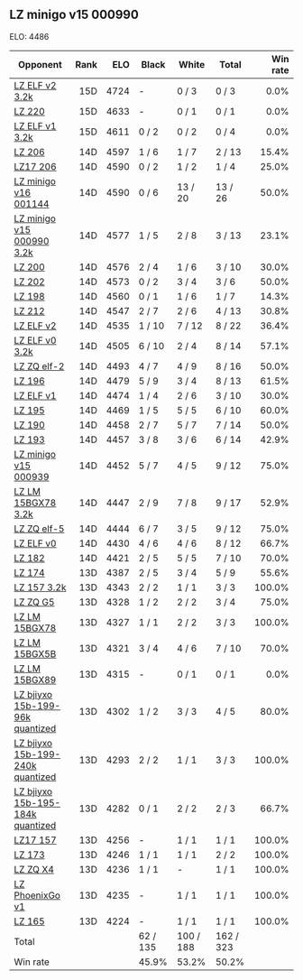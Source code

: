## LZ minigo v15 000990 ##

ELO: 4486

Opponent | Rank | ELO | Black | White | Total | Win rate
---------|-----:|----:|-------|-------|-------|-------:
[LZ ELF v2 3.2k](LZ%20ELF%20v2%203.2k.md) | 15D | 4724 | - | 0 / 3 | 0 / 3 | 0.0%
[LZ 220](LZ%20220.md) | 15D | 4633 | - | 0 / 1 | 0 / 1 | 0.0%
[LZ ELF v1 3.2k](LZ%20ELF%20v1%203.2k.md) | 15D | 4611 | 0 / 2 | 0 / 2 | 0 / 4 | 0.0%
[LZ 206](LZ%20206.md) | 14D | 4597 | 1 / 6 | 1 / 7 | 2 / 13 | 15.4%
[LZ17 206](LZ17%20206.md) | 14D | 4590 | 0 / 2 | 1 / 2 | 1 / 4 | 25.0%
[LZ minigo v16 001144](LZ%20minigo%20v16%20001144.md) | 14D | 4590 | 0 / 6 | 13 / 20 | 13 / 26 | 50.0%
[LZ minigo v15 000990 3.2k](LZ%20minigo%20v15%20000990%203.2k.md) | 14D | 4577 | 1 / 5 | 2 / 8 | 3 / 13 | 23.1%
[LZ 200](LZ%20200.md) | 14D | 4576 | 2 / 4 | 1 / 6 | 3 / 10 | 30.0%
[LZ 202](LZ%20202.md) | 14D | 4573 | 0 / 2 | 3 / 4 | 3 / 6 | 50.0%
[LZ 198](LZ%20198.md) | 14D | 4560 | 0 / 1 | 1 / 6 | 1 / 7 | 14.3%
[LZ 212](LZ%20212.md) | 14D | 4547 | 2 / 7 | 2 / 6 | 4 / 13 | 30.8%
[LZ ELF v2](LZ%20ELF%20v2.md) | 14D | 4535 | 1 / 10 | 7 / 12 | 8 / 22 | 36.4%
[LZ ELF v0 3.2k](LZ%20ELF%20v0%203.2k.md) | 14D | 4505 | 6 / 10 | 2 / 4 | 8 / 14 | 57.1%
[LZ ZQ elf-2](LZ%20ZQ%20elf-2.md) | 14D | 4493 | 4 / 7 | 4 / 9 | 8 / 16 | 50.0%
[LZ 196](LZ%20196.md) | 14D | 4479 | 5 / 9 | 3 / 4 | 8 / 13 | 61.5%
[LZ ELF v1](LZ%20ELF%20v1.md) | 14D | 4474 | 1 / 4 | 2 / 6 | 3 / 10 | 30.0%
[LZ 195](LZ%20195.md) | 14D | 4469 | 1 / 5 | 5 / 5 | 6 / 10 | 60.0%
[LZ 190](LZ%20190.md) | 14D | 4458 | 2 / 7 | 5 / 7 | 7 / 14 | 50.0%
[LZ 193](LZ%20193.md) | 14D | 4457 | 3 / 8 | 3 / 6 | 6 / 14 | 42.9%
[LZ minigo v15 000939](LZ%20minigo%20v15%20000939.md) | 14D | 4452 | 5 / 7 | 4 / 5 | 9 / 12 | 75.0%
[LZ LM 15BGX78 3.2k](LZ%20LM%2015BGX78%203.2k.md) | 14D | 4447 | 2 / 9 | 7 / 8 | 9 / 17 | 52.9%
[LZ ZQ elf-5](LZ%20ZQ%20elf-5.md) | 14D | 4444 | 6 / 7 | 3 / 5 | 9 / 12 | 75.0%
[LZ ELF v0](LZ%20ELF%20v0.md) | 14D | 4430 | 4 / 6 | 4 / 6 | 8 / 12 | 66.7%
[LZ 182](LZ%20182.md) | 14D | 4421 | 2 / 5 | 5 / 5 | 7 / 10 | 70.0%
[LZ 174](LZ%20174.md) | 13D | 4387 | 2 / 5 | 3 / 4 | 5 / 9 | 55.6%
[LZ 157 3.2k](LZ%20157%203.2k.md) | 13D | 4343 | 2 / 2 | 1 / 1 | 3 / 3 | 100.0%
[LZ ZQ G5](LZ%20ZQ%20G5.md) | 13D | 4328 | 1 / 2 | 2 / 2 | 3 / 4 | 75.0%
[LZ LM 15BGX78](LZ%20LM%2015BGX78.md) | 13D | 4327 | 1 / 1 | 2 / 2 | 3 / 3 | 100.0%
[LZ LM 15BGX5B](LZ%20LM%2015BGX5B.md) | 13D | 4321 | 3 / 4 | 4 / 6 | 7 / 10 | 70.0%
[LZ LM 15BGX89](LZ%20LM%2015BGX89.md) | 13D | 4315 | - | 0 / 1 | 0 / 1 | 0.0%
[LZ bjiyxo 15b-199-96k quantized](LZ%20bjiyxo%2015b-199-96k%20quantized.md) | 13D | 4302 | 1 / 2 | 3 / 3 | 4 / 5 | 80.0%
[LZ bjiyxo 15b-199-240k quantized](LZ%20bjiyxo%2015b-199-240k%20quantized.md) | 13D | 4293 | 2 / 2 | 1 / 1 | 3 / 3 | 100.0%
[LZ bjiyxo 15b-195-184k quantized](LZ%20bjiyxo%2015b-195-184k%20quantized.md) | 13D | 4282 | 0 / 1 | 2 / 2 | 2 / 3 | 66.7%
[LZ17 157](LZ17%20157.md) | 13D | 4256 | - | 1 / 1 | 1 / 1 | 100.0%
[LZ 173](LZ%20173.md) | 13D | 4246 | 1 / 1 | 1 / 1 | 2 / 2 | 100.0%
[LZ ZQ X4](LZ%20ZQ%20X4.md) | 13D | 4236 | 1 / 1 | - | 1 / 1 | 100.0%
[LZ PhoenixGo v1](LZ%20PhoenixGo%20v1.md) | 13D | 4235 | - | 1 / 1 | 1 / 1 | 100.0%
[LZ 165](LZ%20165.md) | 13D | 4224 | - | 1 / 1 | 1 / 1 | 100.0%
Total | | | 62 / 135 | 100 / 188 | 162 / 323 | 
Win rate| | | 45.9% | 53.2% | 50.2% | 
